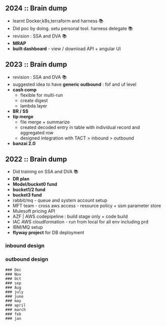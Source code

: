 ## 2024 :: Brain dump
- learnt Docker,k8s,terraform and harness 📚
- Did poc by doing. setu personal tool. harness delegate 📚
- revision : SSA and DVA 📚
- **MRAP** 
- **built dashboard** - view / download  API + angular UI

## 2023 :: Brain dump
- revision : SSA and DVA 📚
- suggested idea to have **generic outbound** : fof and uf level
- **cash comp** 
     - flexible for multi-run 
     - create digest
     - lambda layer
- **BR / SS**
- **tip merge**
    - file merge + summarize
    - created decoded entry in table with individual record and aggregated row
    - designed integration with TACT > inbound > outbound
- **banzai 2.0** 
 
## 2022 :: Brain dump
- Did training on SSA and DVA 📚
- **DR plan**
- **Model/bucket0 fund**
- **bucket1/2 fund**
- **bucket3 fund**
- rabbit/mq - queue and system account setup
- MFT team - cross aws access - resource policy + ssm parameter store
- Mulesoft pricing API
- AZF | AWS codepipeline : build stage only + code build 
- IAC AWS cloudformation - run from local for all env including prd
- IBM/MQ setup
- **flyway project** for DB deployment

### inbound design

### outbound design


```
### Dec
### Nov
### Oct
### sep
### Aug
### july
### june
### may
### april
### march
### feb
### jan
```



